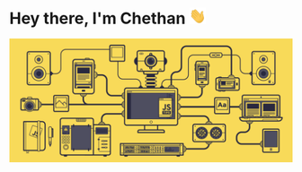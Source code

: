 <h1>Hey there, I'm Chethan <img src="https://github.com/ABSphreak/ABSphreak/blob/master/gifs/Hi.gif" width="30px"></h1>
<img src="./213910845-af37a709-8995-40d6-be59-724526e3c3d7.gif" width="900">
